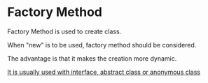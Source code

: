 # Factory Method
Factory Method is used to create class. 

When "new" is to be used, factory method should be considered.

The advantage is that it makes the creation more dynamic. 

[It is usually used with interface, abstract class or anonymous class](https://github.com/Teleology/ts-design/blob/master/src/strategy/strategy.ts)


 




